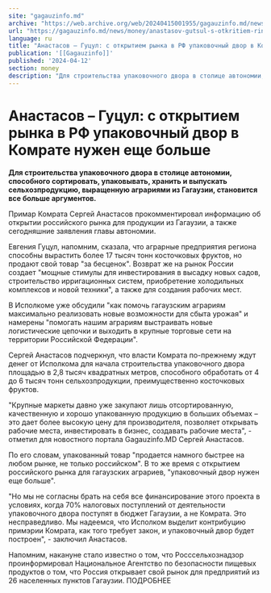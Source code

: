 ```yaml
---
site: "gagauzinfo.md"
archive: "https://web.archive.org/web/20240415001955/gagauzinfo.md/news/money/anastasov-gutsul-s-otkritiem-rinka-v-rf-upakovochnii-dvor-v-komrate-nuzhen-esche-bolshe"
url: "https://gagauzinfo.md/news/money/anastasov-gutsul-s-otkritiem-rinka-v-rf-upakovochnii-dvor-v-komrate-nuzhen-esche-bolshe"
language: ru
title: "Анастасов – Гуцул: с открытием рынка в РФ упаковочный двор в Комрате нужен еще больше"
publication: '[[Gagauzinfo]]'
published: '2024-04-12'
section: money
description: "Для строительства упаковочного двора в столице автономии, способного сортировать, упаковывать, хранить и выпускать сельхозпродукцию, выращенную аграриями из Гагаузии, становится все больше аргументов."
---
```


# Анастасов – Гуцул: с открытием рынка в РФ упаковочный двор в Комрате нужен еще больше

**Для строительства упаковочного двора в столице автономии, способного сортировать, упаковывать, хранить и выпускать сельхозпродукцию, выращенную аграриями из Гагаузии, становится все больше аргументов.**

Примар Комрата Сергей Анастасов прокомментировал информацию об открытии российского рынка для продукции из Гагаузии, а также сегодняшние заявления главы автономии.

Евгения Гуцул, напомним, сказала, что аграрные предприятия региона способны вырастить более 17 тысяч тонн косточковых фруктов, но продают свой товар "за бесценок". Возврат же на рынок России создает "мощные стимулы для инвестирования в высадку новых садов, строительство ирригационных систем, приобретение холодильных комплексов и новой техники", а также для создания рабочих мест.

В Исполкоме уже обсудили "как помочь гагаузским аграриям максимально реализовать новые возможности для сбытa урожая" и намерены "помогать нашим аграриям выстраивать новые логистические цепочки и выходить в крупные торговые сети на территории Российской Федерации".

Сергей Анастасов подчеркнул, что власти Комрата по-прежнему ждут денег от Исполкома для начала строительства упаковочного двора площадью в 2,8 тысяч квадратных метров, способного обработать от 4 до 6 тысяч тонн сельхозпродукции, преимущественно косточковых фруктов.

"Крупные маркеты давно уже закупают лишь отсортированную, качественную и хорошо упакованную продукцию в больших объемах – это дает более высокую цену для производителя, позволяет открывать рабочие места, инвестировать в бизнес, создавать рабочие места", - отметил для новостного портала Gagauzinfo.MD Сергей Анастасов.

По его словам, упакованный товар "продается намного быстрее на любом рынке, не только российском". В то же время с открытием российского рынка для гагаузских аграриев, "упаковочный двор нужен еще больше".

"Но мы не согласны брать на себя все финансирование этого проекта в условиях, когда 70% налоговых поступлений от деятельности упаковочного двора поступят в бюджет Гагаузии, а не Комрата. Это несправедливо. Мы надеемся, что Исполком выделит контрибуцию примэрии Комрата, как того требует закон, и упаковочный двор будет построен", - заключил Анастасов.

Напомним, накануне стало известно о том, что Росссельхознадзор проинформировал Национальное Агентство по безопасности пищевых продуктов о том, что Россия открывает свой рынок для предприятий из 26 населенных пунктов Гагаузии. ПОДРОБНЕЕ